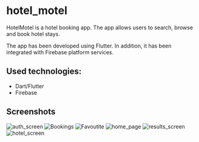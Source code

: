 # hotel_motel

HotelMotel is a hotel booking app. The app allows users to search, browse and book hotel stays. 

The app has been developed using Flutter. In addition, it has been integrated with Firebase platform services.

## Used technologies:

 - Dart/Flutter
 - Firebase

## Screenshots

![auth_screen](https://media2.giphy.com/media/v1.Y2lkPTc5MGI3NjExMDI0YTcxN2M0MmViYzJjNzk2NTBlZTkxNjhmYmRhYjJlNjFlNGExYSZjdD1n/hpEPqKiWiTN1FDZtdV/giphy.gif)
![Bookings](https://media0.giphy.com/media/v1.Y2lkPTc5MGI3NjExMmUxYjYxYWM3ODgwNTZiZGU4MzZiNWVkODYzN2I4NmExNWRkMTlkMSZjdD1n/c1Q9JouM3TwBsEvDda/giphy.gif)
![Favoutite](https://media2.giphy.com/media/v1.Y2lkPTc5MGI3NjExODhlNjQ1OTRjZTY1ZjBiYTVkZGRhYjkyOTFiNmFkNDkxYTI3OTc1MSZjdD1n/huFZLrirbkv1f5r2ka/giphy.gif)
![home_page](https://media4.giphy.com/media/v1.Y2lkPTc5MGI3NjExNTljZGU3NDdhOGM1MWRhMWQ4NGY5NTE1YmFmNWZmNjM5MmJmM2FmNiZjdD1n/QVUW6YeXu97hIMgqD1/giphy.gif)
![results_screen](https://media3.giphy.com/media/v1.Y2lkPTc5MGI3NjExMjQzYjkyZmMwZTk5OWJiYzdjNGZkOGMzZDVlZTI0MjE2ZGJlNzgzYSZjdD1n/wWNilngFtSG1FGHVR9/giphy.gif)
![hotel_screen](https://media1.giphy.com/media/v1.Y2lkPTc5MGI3NjExZWU2MzAyYWM2NzkyMmZkMTk2NDNmMDRmN2VkYWQxNDYxZGI1YTJiMCZjdD1n/gpsS3e1mCGhzIEDvJD/giphy.gif)
